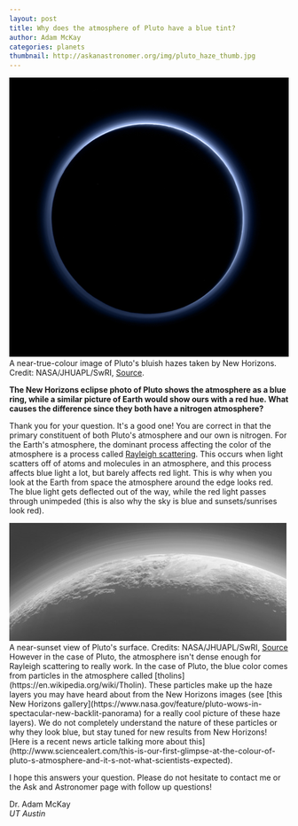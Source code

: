 ```yaml
---
layout: post
title: Why does the atmosphere of Pluto have a blue tint?
author: Adam McKay
categories: planets
thumbnail: http://askanastronomer.org/img/pluto_haze_thumb.jpg
---
```

<div class="image">
<img src="/img/pluto_haze.jpg">
<div class="caption">A near-true-colour image of Pluto's bluish hazes taken by New Horizons. Credit: NASA/JHUAPL/SwRI, <a href="http://www.nasa.gov/nh/nh-finds-blue-skies-and-water-ice-on-pluto">Source</a>.</div>
</div>

**The New Horizons eclipse photo of Pluto shows the atmosphere as a blue ring, while a similar picture of Earth would show ours with a red hue. What causes the difference since they both have a nitrogen atmosphere?**

Thank you for your question.  It's a good one!  You are correct in that the primary constituent of both Pluto's atmosphere and our own is nitrogen.  For the Earth's atmosphere, the dominant process affecting the color of the atmosphere is a process called [Rayleigh scattering](https://en.wikipedia.org/wiki/Rayleigh_scattering).  This occurs when light scatters off of atoms and molecules in an atmosphere, and this process affects blue light a lot, but barely affects red light.  This is why when you look at the Earth from space the atmosphere around the edge looks red.  The blue light gets deflected out of the way, while the red light passes through unimpeded (this is also why the sky is blue and sunsets/sunrises look red).

<div class="image-40">
<a href="https://www.nasa.gov/feature/pluto-wows-in-spectacular-new-backlit-panorama"><img src="/img/pluto_fog.jpg"></a>
<div class="caption">A near-sunset view of Pluto's surface. Credits: NASA/JHUAPL/SwRI, <a href="https://www.nasa.gov/feature/pluto-wows-in-spectacular-new-backlit-panorama">Source</a></div>
</div>
However in the case of Pluto, the atmosphere isn't dense enough for Rayleigh scattering to really work. In the case of Pluto, the blue color comes from particles in the atmosphere called [tholins](https://en.wikipedia.org/wiki/Tholin).  These particles make up the haze layers you may have heard about from the New Horizons images (see [this New Horizons gallery](https://www.nasa.gov/feature/pluto-wows-in-spectacular-new-backlit-panorama) for a really cool picture of these haze layers).  We do not completely understand the nature of these particles or why they look blue, but stay tuned for new results from New Horizons!  [Here is a recent news article talking more about this](http://www.sciencealert.com/this-is-our-first-glimpse-at-the-colour-of-pluto-s-atmosphere-and-it-s-not-what-scientists-expected).

I hope this answers your question.  Please do not hesitate to contact me or the Ask and Astronomer page with follow up questions!

Dr. Adam McKay<br>
*UT Austin*
